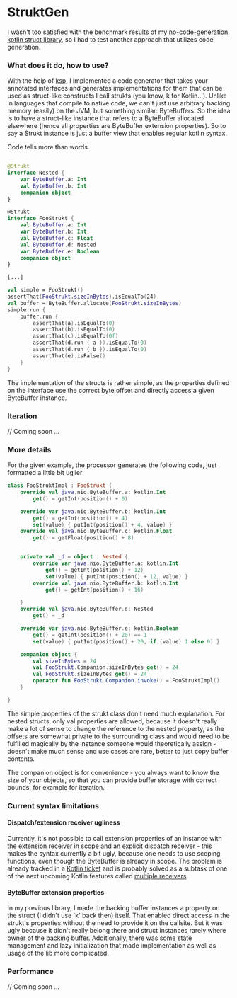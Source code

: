 # StruktGen

I wasn't too satisfied with the benchmark results of my [no-code-generation kotlin struct library](https://github.com/hannomalie/kotlin-structs),
so I had to test another approach that utilizes code generation.

### What does it do, how to use?
With the help of [ksp](https://github.com/google/ksp), I implemented a code generator that takes your annotated interfaces
and generates implementations for them that can be used as struct-like constructs I call strukts (you know, k for Kotlin...).
Unlike in languages that compile to native code, we can't just use arbitrary backing memory (easily) on the JVM, but something similar: ByteBuffers.
So the idea is to have a struct-like instance that refers to a ByteBuffer allocated elsewhere (hence all properties are ByteBuffer extension properties).
So to say a Strukt instance is just a buffer view that enables regular kotlin syntax.

Code tells more than words

```kotlin

@Strukt
interface Nested {
    var ByteBuffer.a: Int
    val ByteBuffer.b: Int
    companion object
}

@Strukt
interface FooStrukt {
    val ByteBuffer.a: Int
    var ByteBuffer.b: Int
    val ByteBuffer.c: Float
    val ByteBuffer.d: Nested
    var ByteBuffer.e: Boolean
    companion object
}

[...]

val simple = FooStrukt()
assertThat(FooStrukt.sizeInBytes).isEqualTo(24)
val buffer = ByteBuffer.allocate(FooStrukt.sizeInBytes)
simple.run {
    buffer.run {
        assertThat(a).isEqualTo(0)
        assertThat(b).isEqualTo(0)
        assertThat(c).isEqualTo(0f)
        assertThat(d.run { a }).isEqualTo(0)
        assertThat(d.run { b }).isEqualTo(0)
        assertThat(e).isFalse()
    }
}
```

The implementation of the structs is rather simple, as the properties defined on the interface use the correct byte offset
and directly access a given ByteBuffer instance.

### Iteration
// Coming soon ...

### More details
For the given example, the processor generates the following code, just formatted a little bit uglier
```kotlin
class FooStruktImpl : FooStrukt {
    override val java.nio.ByteBuffer.a: kotlin.Int
        get() = getInt(position() + 0)

    override var java.nio.ByteBuffer.b: kotlin.Int
        get() = getInt(position() + 4)
        set(value) { putInt(position() + 4, value) }
    override val java.nio.ByteBuffer.c: kotlin.Float
        get() = getFloat(position() + 8)


    private val _d = object : Nested {
        override var java.nio.ByteBuffer.a: kotlin.Int
            get() = getInt(position() + 12)
            set(value) { putInt(position() + 12, value) }
        override val java.nio.ByteBuffer.b: kotlin.Int
            get() = getInt(position() + 16)

    }
    override val java.nio.ByteBuffer.d: Nested
        get() = _d

    override var java.nio.ByteBuffer.e: kotlin.Boolean
        get() = getInt(position() + 20) == 1
        set(value) { putInt(position() + 20, if (value) 1 else 0) }

    companion object {
        val sizeInBytes = 24
        val FooStrukt.Companion.sizeInBytes get() = 24
        val FooStrukt.sizeInBytes get() = 24
        operator fun FooStrukt.Companion.invoke() = FooStruktImpl()
    }

}
```
The simple properties of the strukt class don't need much explanation.
For nested structs, only val properties are allowed, because it doesn't really make
a lot of sense to change the reference to the nested property, as the offsets
are somewhat private to the surrounding class and would need to be fulfilled magically
by the instance someone would theoretically assign - doesn't make much sense and use cases are rare,
better to just copy buffer contents.

The companion object is for convenience - you always want to know the size of your objects,
so that you can provide buffer storage with correct bounds, for example for iteration.

### Current syntax limitations
#### Dispatch/extension receiver ugliness
Currently, it's not possible to call extension properties of an instance with the extension receiver in scope and
an explicit dispatch receiver - this makes the syntax currently a bit ugly, because one needs to use scoping functions,
even though the ByteBuffer is already in scope.
The problem is already tracked in a [Kotlin ticket](https://youtrack.jetbrains.com/issue/KT-42626) and is probably solved
as a subtask of one of the next upcoming Kotlin features called [multiple receivers](https://youtrack.jetbrains.com/issue/KT-10468).

#### ByteBuffer extension properties
In my previous library, I made the backing buffer instances a property on the struct (I didn't use 'k' back then) itself.
That enabled direct access in the strukt's properties without the need to provide it on the callsite.
But it was ugly because it didn't really belong there and struct instances rarely where owner of the backing buffer.
Additionally, there was some state management and lazy initialization that made implementation as well as usage of the lib
more complicated.

### Performance

// Coming soon ...